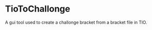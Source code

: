 TioToChallonge
==============

A gui tool used to create a challonge bracket from a bracket file in TIO. 
